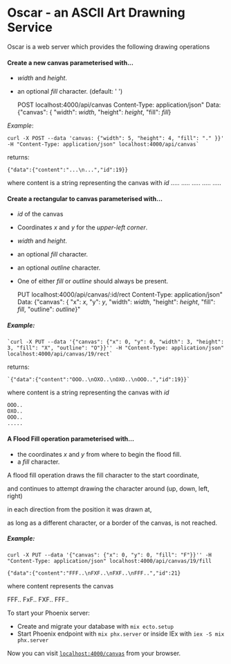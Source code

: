 # Oscar - an ASCII Art Drawning Service

Oscar is a web server which provides the following drawing operations

#### Create a new canvas parameterised with...

- *width* and *height*.
- an optional *fill* character. (default: ' ')
 
     POST localhost:4000/api/canvas
           Content-Type: application/json"
           Data: {"canvas": { "width": *width*, "height": *height*, "fill": *fill*}

*Example*:

    curl -X POST --data 'canvas: {"width": 5, "height": 4, "fill": "." }}' -H "Content-Type: application/json" localhost:4000/api/canvas`

returns:

    {"data":{"content":"...\n...","id":19}}

where content is a string representing the canvas with *id*
    .....
    .....
    .....
    .....
    .....



#### Create a rectangular to canvas parameterised with…

- *id* of the canvas
- Coordinates *x* and *y* for the *upper-left corner*.
- *width* and *height*.
- an optional *fill* character.
- an optional *outline* character.
- One of either *fill* or *outline* should always be present.

    PUT localhost:4000/api/canvas/:id/rect
    Content-Type: application/json" 
    Data: {"canvas": { "x": *x*, "y": *y*, "width": *width*, "height": *height*, "fill": *fill*, "outline": *outline*}"

##### Example:

    `curl -X PUT --data '{"canvas": {"x": 0, "y": 0, "width": 3, "height": 3, "fill": "X", "outline": "O"}}'' -H "Content-Type: application/json" localhost:4000/api/canvas/19/rect`

returns:

    `{"data":{"content":"OOO..\nOXO..\nOXO..\nOOO..","id":19}}`

where content is a string representing the canvas with *id*

    OOO..
    OXO..
    OOO..
    .....



#### A Flood Fill operation parameterised with…

- the coordinates *x* and *y* from where to begin the flood fill.
- a *fill* character.

A flood fill operation draws the fill character to the start coordinate, 

and continues to attempt drawing the character around (up, down, left, right) 

in each direction from the position it was drawn at, 

as long as a different character, or a border of the canvas, is not reached.


##### Example:

`curl -X PUT --data '{"canvas": {"x": 0, "y": 0, "fill": "F"}}'' -H "Content-Type: application/json" localhost:4000/api/canvas/19/fill`

`{"data":{"content":"FFF..\nFXF..\nFXF..\nFFF..","id":21}`

where content represents the canvas

  FFF..
  FxF..
  FXF..
  FFF..



To start your Phoenix server:

  * Create and migrate your database with `mix ecto.setup`
  * Start Phoenix endpoint with `mix phx.server` or inside IEx with `iex -S mix phx.server`
  

Now you can visit [`localhost:4000/canvas`](http://localhost:4000/canvas) from your browser.
